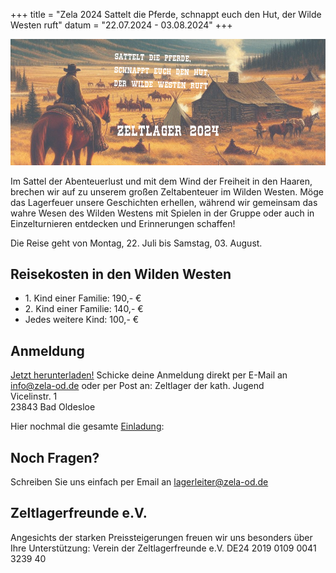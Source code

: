 +++
title = "Zela 2024 Sattelt die Pferde, schnappt euch den Hut, der Wilde Westen ruft"
datum = "22.07.2024 - 03.08.2024"
+++

![](cover2024.png)

Im Sattel der Abenteuerlust und mit dem Wind der Freiheit in den Haaren, brechen wir auf zu unserem großen Zeltabenteuer im Wilden Westen. Möge das Lagerfeuer unsere Geschichten erhellen, während wir gemeinsam das wahre Wesen des Wilden Westens mit Spielen in der Gruppe oder auch in Einzelturnieren entdecken und Erinnerungen schaffen!

Die Reise geht von Montag, 22. Juli bis Samstag, 03. August.

## Reisekosten in den Wilden Westen
- 1\. Kind einer Familie: 190,- €
- 2\. Kind einer Familie: 140,- €
- Jedes weitere Kind: 100,- €

## Anmeldung
[Jetzt herunterladen!](./Anmeldung-2024.pdf)
Schicke deine Anmeldung direkt per E-Mail an info@zela-od.de
oder per Post an:
Zeltlager der kath. Jugend  
Vicelinstr. 1  
23843 Bad Oldesloe

Hier nochmal die gesamte [Einladung](./Einladung-Zeltlager-2024.pdf):  


## Noch Fragen?
Schreiben Sie uns einfach per Email an lagerleiter@zela-od.de  


## Zeltlagerfreunde e.V.
Angesichts der starken Preissteigerungen freuen wir uns besonders über Ihre Unterstützung:
Verein der Zeltlagerfreunde e.V.
DE24 2019 0109 0041 3239 40
